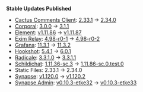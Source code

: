 **Stable Updates Published**

* [Cactus Comments Client](https://gitlab.com/cactus-comments/cactus-client): [2.33.1](https://gitlab.com/cactus-comments/cactus-client/-/tags/2.33.1) -> [2.34.0](https://gitlab.com/cactus-comments/cactus-client/-/tags/2.34.0)
* [Corporal](https://github.com/devture/matrix-corporal): [3.0.0](https://github.com/devture/matrix-corporal/releases/tag/3.0.0) -> [3.1.1](https://github.com/devture/matrix-corporal/releases/tag/3.1.1)
* [Element](https://github.com/element-hq/element-web): [v1.11.86](https://github.com/element-hq/element-web/releases/tag/v1.11.86) -> [v1.11.87](https://github.com/element-hq/element-web/releases/tag/v1.11.87)
* [Exim Relay](https://github.com/devture/exim-relay): [4.98-r0-1](https://github.com/devture/exim-relay/releases/tag/4.98-r0-1) -> [4.98-r0-2](https://github.com/devture/exim-relay/releases/tag/4.98-r0-2)
* [Grafana](https://github.com/grafana/grafana): [11.3.1](https://github.com/grafana/grafana/releases/tag/v11.3.1) -> [11.3.2](https://github.com/grafana/grafana/releases/tag/v11.3.2)
* [Hookshot](https://github.com/matrix-org/matrix-hookshot): [5.4.1](https://github.com/matrix-org/matrix-hookshot/releases/tag/5.4.1) -> [6.0.1](https://github.com/matrix-org/matrix-hookshot/releases/tag/6.0.1)
* [Radicale](https://github.com/tomsquest/docker-radicale): [3.3.1.0](https://github.com/tomsquest/docker-radicale/releases/tag/3.3.1.0) -> [3.3.1.1](https://github.com/tomsquest/docker-radicale/releases/tag/3.3.1.1)
* [Schildichat](https://github.com/SchildiChat/schildichat-desktop): [1.11.36-sc.3](https://github.com/SchildiChat/schildichat-desktop/releases/tag/1.11.36-sc.3) -> [1.11.86-sc.0.test.0](https://github.com/SchildiChat/schildichat-desktop/releases/tag/1.11.86-sc.0.test.0)
* Static Files: 2.33.1 -> 2.34.0
* [Synapse](https://github.com/element-hq/synapse): [v1.120.0](https://github.com/element-hq/synapse/releases/tag/v1.120.0) -> [v1.120.2](https://github.com/element-hq/synapse/releases/tag/v1.120.2)
* [Synapse Admin](https://github.com/etkecc/synapse-admin): [v0.10.3-etke32](https://github.com/etkecc/synapse-admin/releases/tag/v0.10.3-etke32) -> [v0.10.3-etke33](https://github.com/etkecc/synapse-admin/releases/tag/v0.10.3-etke33)

